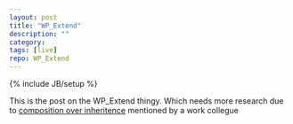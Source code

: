 ```yaml
---
layout: post
title: "WP_Extend"
description: ""
category: 
tags: [live]
repo: WP_Extend
---
```

{% include JB/setup %}

This is the post on the WP_Extend thingy. Which needs more research due to [composition over inheritence](http://lostechies.com/chadmyers/2010/02/13/composition-versus-inheritance/) mentioned by a work collegue